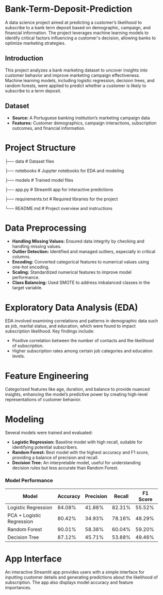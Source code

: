 # Bank-Term-Deposit-Prediction


A data science project aimed at predicting a customer’s likelihood to subscribe to a bank term deposit based on demographic, campaign, and financial information. The project leverages machine learning models to identify critical factors influencing a customer's decision, allowing banks to optimize marketing strategies.

## Introduction
This project analyzes a bank marketing dataset to uncover insights into customer behavior and improve marketing campaign effectiveness. Machine learning models, including logistic regression, decision trees, and random forests, were applied to predict whether a customer is likely to subscribe to a term deposit.

## Dataset

+ **Source:** A Portuguese banking institution’s marketing campaign data
+ **Features:** Customer demographics, campaign interactions, subscription outcomes, and financial information.


# Project Structure

├── data                    # Dataset files

├── notebooks               # Jupyter notebooks for EDA and modeling

├── models                  # Trained model files

├── app.py                  # Streamlit app for interactive predictions

├── requirements.txt        # Required libraries for the project

└── README.md               # Project overview and instructions


# Data Preprocessing

+ **Handling Missing Values:** Ensured data integrity by checking and handling missing values.
+ **Outlier Detection:** Identified and managed outliers, especially in critical columns.
+ **Encoding:** Converted categorical features to numerical values using one-hot encoding.
+ **Scaling:** Standardized numerical features to improve model performance.
+ **Class Balancing:** Used SMOTE to address imbalanced classes in the target variable.


# Exploratory Data Analysis (EDA)
EDA involved examining correlations and patterns in demographic data such as job, marital status, and education, which were found to impact subscription likelihood. Key findings include:

+ Positive correlation between the number of contacts and the likelihood of subscription.
+ Higher subscription rates among certain job categories and education levels.

# Feature Engineering
Categorized features like age, duration, and balance to provide nuanced insights, enhancing the model’s predictive power by creating high-level representations of customer behavior.

# Modeling

Several models were trained and evaluated:
+ **Logistic Regression:** Baseline model with high recall, suitable for identifying potential subscribers.
+ **Random Forest:** Best model with the highest accuracy and F1 score, providing a balance of precision and recall.
+ **Decision Tree:** An interpretable model, useful for understanding decision rules but less accurate than Random Forest.


### Model Performance

| Model                     | Accuracy | Precision | Recall | F1 Score |
|---------------------------|----------|-----------|--------|----------|
| Logistic Regression       | 84.08%   | 41.88%    | 82.31% | 55.52%   |
| PCA + Logistic Regression | 80.42%   | 34.93%    | 78.16% | 48.29%   |
| Random Forest             | 90.01%   | 58.38%    | 60.04% | 59.20%   |
| Decision Tree             | 87.12%   | 45.71%    | 53.88% | 49.46%   |

# App Interface
An interactive Streamlit app provides users with a simple interface for inputting customer details and generating predictions about the likelihood of subscription. The app also displays model accuracy and feature importances.

